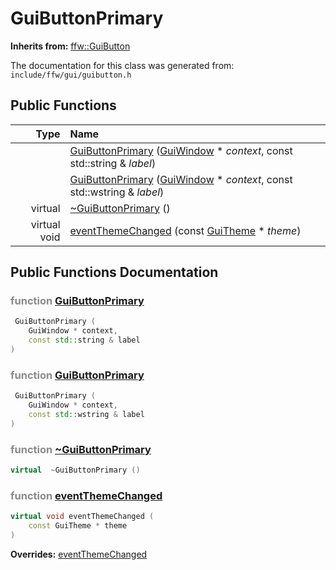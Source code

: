 GuiButtonPrimary
===================================


**Inherits from:** [ffw::GuiButton](ffw_GuiButton.html)

The documentation for this class was generated from: `include/ffw/gui/guibutton.h`



## Public Functions

| Type | Name |
| -------: | :------- |
|   | [GuiButtonPrimary](#2f56acf4) ([GuiWindow](ffw_GuiWindow.html) * _context_, const std::string & _label_)  |
|   | [GuiButtonPrimary](#6e7b82f9) ([GuiWindow](ffw_GuiWindow.html) * _context_, const std::wstring & _label_)  |
|  virtual  | [~GuiButtonPrimary](#da6c4029) ()  |
|  virtual void | [eventThemeChanged](#29811b25) (const [GuiTheme](ffw_GuiTheme.html) * _theme_)  |


## Public Functions Documentation

### <span style="opacity:0.5;">function</span> <a id="2f56acf4" href="#2f56acf4">GuiButtonPrimary</a>

```cpp
 GuiButtonPrimary (
    GuiWindow * context,
    const std::string & label
) 
```



### <span style="opacity:0.5;">function</span> <a id="6e7b82f9" href="#6e7b82f9">GuiButtonPrimary</a>

```cpp
 GuiButtonPrimary (
    GuiWindow * context,
    const std::wstring & label
) 
```



### <span style="opacity:0.5;">function</span> <a id="da6c4029" href="#da6c4029">~GuiButtonPrimary</a>

```cpp
virtual  ~GuiButtonPrimary () 
```



### <span style="opacity:0.5;">function</span> <a id="29811b25" href="#29811b25">eventThemeChanged</a>

```cpp
virtual void eventThemeChanged (
    const GuiTheme * theme
) 
```



**Overrides:** [eventThemeChanged](/doc/ffw_GuiButton.md#e9b0ba14)



